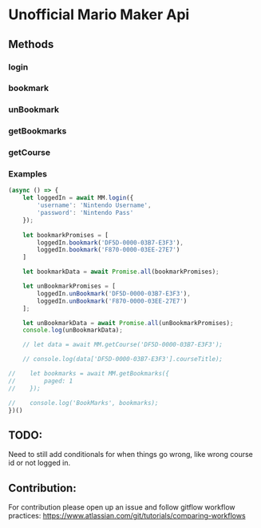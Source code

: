# Unofficial Mario Maker Api

## Methods

### login

### bookmark

### unBookmark

### getBookmarks

### getCourse

### Examples
```js
(async () => {
    let loggedIn = await MM.login({
        'username': 'Nintendo Username',
        'password': 'Nintendo Pass'
    });
    
    let bookmarkPromises = [
        loggedIn.bookmark('DF5D-0000-03B7-E3F3'),
        loggedIn.bookmark('F870-0000-03EE-27E7')
    ]

    let bookmarkData = await Promise.all(bookmarkPromises);

    let unBookmarkPromises = [
        loggedIn.unBookmark('DF5D-0000-03B7-E3F3'),
        loggedIn.unBookmark('F870-0000-03EE-27E7')
    ];

    let unBookmarkData = await Promise.all(unBookmarkPromises);
    console.log(unBookmarkData);

    // let data = await MM.getCourse('DF5D-0000-03B7-E3F3');

    // console.log(data['DF5D-0000-03B7-E3F3'].courseTitle);

//    let bookmarks = await MM.getBookmarks({
//        paged: 1
//    });

//    console.log('BookMarks', bookmarks);
})()
```

## TODO:
Need to still add conditionals for when things go wrong, like wrong course id or not logged in.

## Contribution:
For contribution please open up an issue and follow gitflow workflow practices: https://www.atlassian.com/git/tutorials/comparing-workflows